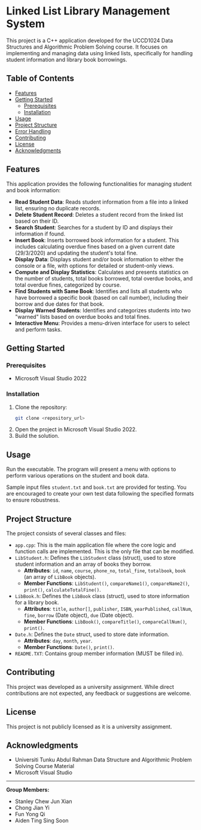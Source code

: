 # Linked List Library Management System

This project is a C++ application developed for the UCCD1024 Data Structures and Algorithmic Problem Solving course. It focuses on implementing and managing data using linked lists, specifically for handling student information and library book borrowings.

## Table of Contents

- [Features](#features)
- [Getting Started](#getting-started)
  - [Prerequisites](#prerequisites)
  - [Installation](#installation)
- [Usage](#usage)
- [Project Structure](#project-structure)
- [Error Handling](#error-handling)
- [Contributing](#contributing)
- [License](#license)
- [Acknowledgments](#acknowledgments)

## Features

This application provides the following functionalities for managing student and book information:

* **Read Student Data**: Reads student information from a file into a linked list, ensuring no duplicate records. 
* **Delete Student Record**: Deletes a student record from the linked list based on their ID. 
* **Search Student**: Searches for a student by ID and displays their information if found. 
* **Insert Book**: Inserts borrowed book information for a student. This includes calculating overdue fines based on a given current date (29/3/2020) and updating the student's total fine. 
* **Display Data**: Displays student and/or book information to either the console or a file, with options for detailed or student-only views. 
* **Compute and Display Statistics**: Calculates and presents statistics on the number of students, total books borrowed, total overdue books, and total overdue fines, categorized by course. 
* **Find Students with Same Book**: Identifies and lists all students who have borrowed a specific book (based on call number), including their borrow and due dates for that book. 
* **Display Warned Students**: Identifies and categorizes students into two "warned" lists based on overdue books and total fines. 
* **Interactive Menu**: Provides a menu-driven interface for users to select and perform tasks. 

## Getting Started

### Prerequisites

* Microsoft Visual Studio 2022 

### Installation

1.  Clone the repository:
    ```bash
    git clone <repository_url>
    ```
2.  Open the project in Microsoft Visual Studio 2022. 
3.  Build the solution.

## Usage

Run the executable. The program will present a menu with options to perform various operations on the student and book data. 

Sample input files `student.txt` and `book.txt` are provided for testing.  You are encouraged to create your own test data following the specified formats to ensure robustness. 

## Project Structure

The project consists of several classes and files:

* `app.cpp`: This is the main application file where the core logic and function calls are implemented. This is the only file that can be modified. 
* `LibStudent.h`: Defines the `LibStudent` class (struct), used to store student information and an array of books they borrow. 
    * **Attributes**: `id`, `name`, `course`, `phone_no`, `total_fine`, `totalbook`, `book` (an array of `LibBook` objects). 
    * **Member Functions**: `LibStudent()`, `compareName1()`, `compareName2()`, `print()`, `calculateTotalFine()`. 
* `LibBook.h`: Defines the `LibBook` class (struct), used to store information for a library book. 
    * **Attributes**: `title`, `author[]`, `publisher`, `ISBN`, `yearPublished`, `callNum`, `fine`, `borrow` (Date object), `due` (Date object). 
    * **Member Functions**: `LibBook()`, `compareTitle()`, `compareCallNum()`, `print()`. 
* `Date.h`: Defines the `Date` struct, used to store date information. 
    * **Attributes**: `day`, `month`, `year`. 
    * **Member Functions**: `Date()`, `print()`. 
* `README.TXT`: Contains group member information (MUST be filled in). 

## Contributing

This project was developed as a university assignment. While direct contributions are not expected, any feedback or suggestions are welcome.

## License

This project is not publicly licensed as it is a university assignment.

## Acknowledgments

* Universiti Tunku Abdul Rahman Data Structure and Algorithmic Problem Solving Course Material 
* Microsoft Visual Studio 

---
**Group Members:**

* Stanley Chew Jun Xian
* Chong Jian Yi
* Fun Yong Qi
* Aiden Ting Sing Soon